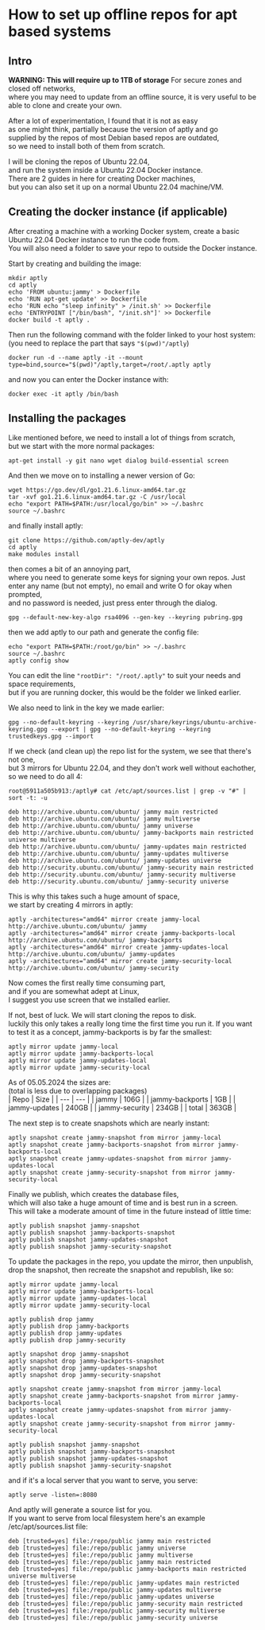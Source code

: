 # How to set up offline repos for apt based systems
## Intro
**WARNING: This will require up to 1TB of storage**
For secure zones and closed off networks,  
where you may need to update from an offline source,
it is very useful to be able to clone and create your own.  
  
After a lot of experimentation, I found that it is not as easy  
as one might think, partially because the version of aptly and go  
supplied by the repos of most Debian based repos are outdated,  
so we need to install both of them from scratch.  
  
I will be cloning the repos of Ubuntu 22.04,  
and run the system inside a Ubuntu 22.04 Docker instance.  
There are 2 guides in here for creating Docker machines,  
but you can also set it up on a normal Ubuntu 22.04 machine/VM.  

## Creating the docker instance (if applicable)  
After creating a machine with a working Docker system,
create a basic Ubuntu 22.04 Docker instance to run the code from.  
You will also need a folder to save your repo to outside the Docker instance.  

Start by creating and building the image:  
```
mkdir aptly
cd aptly
echo 'FROM ubuntu:jammy' > Dockerfile
echo 'RUN apt-get update' >> Dockerfile
echo 'RUN echo "sleep infinity" > /init.sh' >> Dockerfile
echo 'ENTRYPOINT ["/bin/bash", "/init.sh"]' >> Dockerfile
docker build -t aptly .
```
Then run the following command with the folder linked to your host system:  
(you need to replace the part that says ```"$(pwd)"/aptly```)
```
docker run -d --name aptly -it --mount type=bind,source="$(pwd)"/aptly,target=/root/.aptly aptly
``` 
and now you can enter the Docker instance with:  
```
docker exec -it aptly /bin/bash
```  

## Installing the packages
Like mentioned before, we need to install a lot of things from scratch,  
but we start with the more normal packages:  
``` 
apt-get install -y git nano wget dialog build-essential screen 
```  
And then we move on to installing a newer version of Go:  
``` 
wget https://go.dev/dl/go1.21.6.linux-amd64.tar.gz
tar -xvf go1.21.6.linux-amd64.tar.gz -C /usr/local
echo "export PATH=$PATH:/usr/local/go/bin" >> ~/.bashrc
source ~/.bashrc
```  
and finally install aptly:  
```  
git clone https://github.com/aptly-dev/aptly
cd aptly
make modules install
``` 
then comes a bit of an annoying part,  
where you need to generate some keys for signing your own repos.
Just enter any name (but not empty), no email and write O for okay when prompted,  
and no password is needed, just press enter through the dialog.  
``` 
gpg --default-new-key-algo rsa4096 --gen-key --keyring pubring.gpg
``` 
then we add aptly to our path and generate the config file:  
```
echo "export PATH=$PATH:/root/go/bin" >> ~/.bashrc
source ~/.bashrc
aptly config show
```
You can edit the line ```"rootDir": "/root/.aptly"``` to suit your needs and space requirements,  
but if you are running docker, this would be the folder we linked earlier.  
  
We also need to link in the key we made earlier:  
```  
gpg --no-default-keyring --keyring /usr/share/keyrings/ubuntu-archive-keyring.gpg --export | gpg --no-default-keyring --keyring trustedkeys.gpg --import
``` 
  
If we check (and clean up) the repo list for the system, we see that there's not one,  
but 3 mirrors for Ubuntu 22.04, and they don't work well without eachother, so we need to do all 4:  
``` 
root@5911a505b913:/aptly# cat /etc/apt/sources.list | grep -v "#" | sort -t: -u

deb http://archive.ubuntu.com/ubuntu/ jammy main restricted
deb http://archive.ubuntu.com/ubuntu/ jammy multiverse
deb http://archive.ubuntu.com/ubuntu/ jammy universe
deb http://archive.ubuntu.com/ubuntu/ jammy-backports main restricted universe multiverse
deb http://archive.ubuntu.com/ubuntu/ jammy-updates main restricted
deb http://archive.ubuntu.com/ubuntu/ jammy-updates multiverse
deb http://archive.ubuntu.com/ubuntu/ jammy-updates universe
deb http://security.ubuntu.com/ubuntu/ jammy-security main restricted
deb http://security.ubuntu.com/ubuntu/ jammy-security multiverse
deb http://security.ubuntu.com/ubuntu/ jammy-security universe
```  
  
This is why this takes such a huge amount of space,  
we start by creating 4 mirrors in aptly:  
```
aptly -architectures="amd64" mirror create jammy-local http://archive.ubuntu.com/ubuntu/ jammy
aptly -architectures="amd64" mirror create jammy-backports-local http://archive.ubuntu.com/ubuntu/ jammy-backports
aptly -architectures="amd64" mirror create jammy-updates-local http://archive.ubuntu.com/ubuntu/ jammy-updates
aptly -architectures="amd64" mirror create jammy-security-local http://archive.ubuntu.com/ubuntu/ jammy-security
``` 
  
Now comes the first really time consuming part,  
and if you are somewhat adept at Linux,  
I suggest you use screen that we installed earlier.  
  
If not, best of luck.  We will start cloning the repos to disk.  
luckily this only takes a really long time the first time you run it.
If you want to test it as a concept, jammy-backports is by far the smallest:  
``` 
aptly mirror update jammy-local
aptly mirror update jammy-backports-local
aptly mirror update jammy-updates-local
aptly mirror update jammy-security-local
```  
As of 05.05.2024 the sizes are:  
(total is less due to overlapping packages)   
| Repo | Size |
| --- | --- |
| jammy | 106G |
| jammy-backports | 1GB |
| jammy-updates | 240GB |
| jammy-security | 234GB |
| total | 363GB |
  
The next step is to create snapshots which are nearly instant:   
```  
aptly snapshot create jammy-snapshot from mirror jammy-local
aptly snapshot create jammy-backports-snapshot from mirror jammy-backports-local
aptly snapshot create jammy-updates-snapshot from mirror jammy-updates-local
aptly snapshot create jammy-security-snapshot from mirror jammy-security-local
```
Finally we publish, which creates the database files,  
which will also take a huge amount of time and is best run in a screen.  
This will take a moderate amount of time in the future instead of little time: 
```
aptly publish snapshot jammy-snapshot
aptly publish snapshot jammy-backports-snapshot
aptly publish snapshot jammy-updates-snapshot
aptly publish snapshot jammy-security-snapshot
```  
To update the packages in the repo, you update the mirror, then unpublish,  
drop the snapshot, then recreate the snapshot and republish, like so:  
```
aptly mirror update jammy-local
aptly mirror update jammy-backports-local
aptly mirror update jammy-updates-local
aptly mirror update jammy-security-local

aptly publish drop jammy
aptly publish drop jammy-backports
aptly publish drop jammy-updates
aptly publish drop jammy-security

aptly snapshot drop jammy-snapshot
aptly snapshot drop jammy-backports-snapshot 
aptly snapshot drop jammy-updates-snapshot 
aptly snapshot drop jammy-security-snapshot 

aptly snapshot create jammy-snapshot from mirror jammy-local
aptly snapshot create jammy-backports-snapshot from mirror jammy-backports-local
aptly snapshot create jammy-updates-snapshot from mirror jammy-updates-local
aptly snapshot create jammy-security-snapshot from mirror jammy-security-local

aptly publish snapshot jammy-snapshot
aptly publish snapshot jammy-backports-snapshot
aptly publish snapshot jammy-updates-snapshot
aptly publish snapshot jammy-security-snapshot
```
and if it's a local server that you want to serve, you serve:  
```
aptly serve -listen=:8080
```
And aptly will generate a source list for you.  
If you want to serve from local filesystem here's an example /etc/apt/sources.list file:  
```  
deb [trusted=yes] file:/repo/public jammy main restricted
deb [trusted=yes] file:/repo/public jammy universe
deb [trusted=yes] file:/repo/public jammy multiverse
deb [trusted=yes] file:/repo/public jammy main restricted
deb [trusted=yes] file:/repo/public jammy-backports main restricted universe multiverse
deb [trusted=yes] file:/repo/public jammy-updates main restricted
deb [trusted=yes] file:/repo/public jammy-updates multiverse
deb [trusted=yes] file:/repo/public jammy-updates universe
deb [trusted=yes] file:/repo/public jammy-security main restricted
deb [trusted=yes] file:/repo/public jammy-security multiverse
deb [trusted=yes] file:/repo/public jammy-security universe
```
